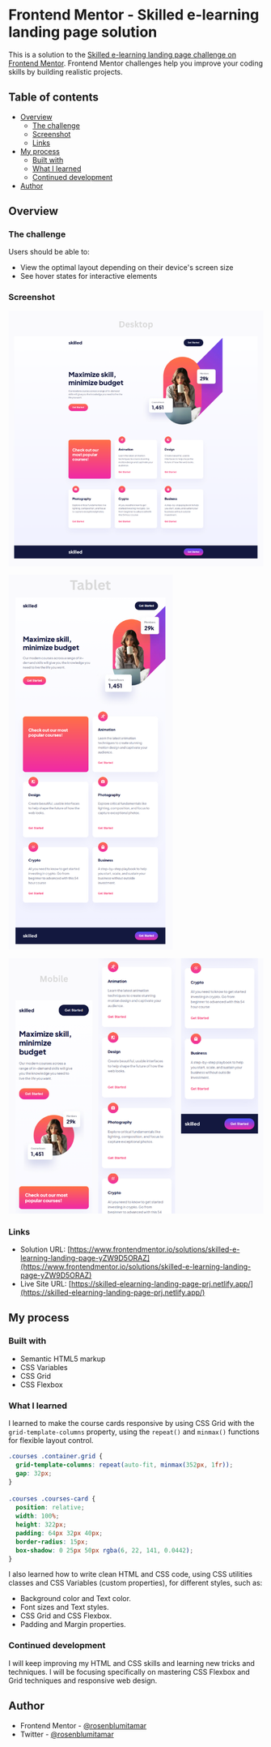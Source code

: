 # Frontend Mentor - Skilled e-learning landing page solution

This is a solution to the [Skilled e-learning landing page challenge on Frontend Mentor](https://www.frontendmentor.io/challenges/skilled-elearning-landing-page-S1ObDrZ8q). Frontend Mentor challenges help you improve your coding skills by building realistic projects.

## Table of contents

- [Overview](#overview)
  - [The challenge](#the-challenge)
  - [Screenshot](#screenshot)
  - [Links](#links)
- [My process](#my-process)
  - [Built with](#built-with)
  - [What I learned](#what-i-learned)
  - [Continued development](#continued-development)
- [Author](#author)

## Overview

### The challenge

Users should be able to:

- View the optimal layout depending on their device's screen size
- See hover states for interactive elements

### Screenshot

![Desktop Preview](/images/desktop-preview.png)

![Tablet Preview](/images/tablet-preview.png)

![Mobile Preview](/images/mobile-preview.png)

### Links

- Solution URL: [https://www.frontendmentor.io/solutions/skilled-e-learning-landing-page-yZW9D5ORAZ](https://www.frontendmentor.io/solutions/skilled-e-learning-landing-page-yZW9D5ORAZ)
- Live Site URL: [https://skilled-elearning-landing-page-prj.netlify.app/](https://skilled-elearning-landing-page-prj.netlify.app/)

## My process

### Built with

- Semantic HTML5 markup
- CSS Variables
- CSS Grid
- CSS Flexbox

### What I learned

I learned to make the course cards responsive by using CSS Grid with the `grid-template-columns` property, using the `repeat()` and `minmax()` functions for flexible layout control.

```css
.courses .container.grid {
  grid-template-columns: repeat(auto-fit, minmax(352px, 1fr));
  gap: 32px;
}

.courses .courses-card {
  position: relative;
  width: 100%;
  height: 322px;
  padding: 64px 32px 40px;
  border-radius: 15px;
  box-shadow: 0 25px 50px rgba(6, 22, 141, 0.0442);
}
```

I also learned how to write clean HTML and CSS code, using CSS utilities classes and CSS Variables (custom properties), for different styles, such as:

- Background color and Text color.
- Font sizes and Text styles.
- CSS Grid and CSS Flexbox.
- Padding and Margin properties.

### Continued development

I will keep improving my HTML and CSS skills and learning new tricks and techniques.
I will be focusing specifically on mastering CSS Flexbox and Grid techniques and responsive web design.

## Author

- Frontend Mentor - [@rosenblumitamar](https://www.frontendmentor.io/profile/rosenblumitamar)
- Twitter - [@rosenblumitamar](https://x.com/ItamarRosenblum)
